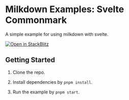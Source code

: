 # Milkdown Examples: Svelte Commonmark

A simple example for using milkdown with svelte.

[![Open in StackBlitz](https://developer.stackblitz.com/img/open_in_stackblitz.svg)](https://stackblitz.com/github/Milkdown/examples/tree/main/svelte-commonmark)

## Getting Started

1. Clone the repo.

2. Install dependencies by `pnpm install`.

3. Run the example by `pnpm start`.
